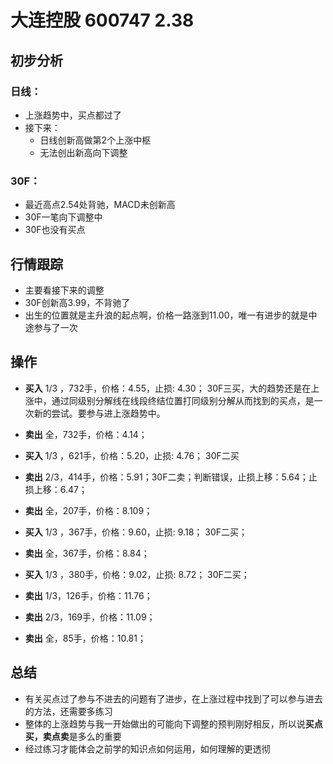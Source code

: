 # 大连控股 600747 2.38
## 初步分析
### 日线：
  - 上涨趋势中，买点都过了
  - 接下来：
    - 日线创新高做第2个上涨中枢
    - 无法创出新高向下调整
### 30F：
  - 最近高点2.54处背驰，MACD未创新高
  - 30F一笔向下调整中
  - 30F也没有买点
## 行情跟踪
  - 主要看接下来的调整
  - 30F创新高3.99，不背驰了
  - 出生的位置就是主升浪的起点啊，价格一路涨到11.00，唯一有进步的就是中途参与了一次
## 操作

  - **买入** 1/3 ，732手，价格：4.55，止损: 4.30； 30F三买，大的趋势还是在上涨中，通过同级别分解线在线段终结位置打同级别分解从而找到的买点，是一次新的尝试。要参与进上涨趋势中。 
  - **卖出** 全，732手，价格：4.14；

  - **买入** 1/3 ，621手，价格：5.20，止损: 4.76； 30F二买
  - **卖出** 2/3，414手，价格：5.91；30F二卖；判断错误，止损上移：5.64；止损上移：6.47；
  - **卖出** 全，207手，价格：8.109；

  - **买入** 1/3 ，367手，价格：9.60，止损: 9.18； 30F二买；
  - **卖出** 全，367手，价格：8.84；

  - **买入** 1/3 ，380手，价格：9.02，止损: 8.72； 30F二买；
  - **卖出** 1/3，126手，价格：11.76；
  - **卖出** 2/3，169手，价格：11.09；
  - **卖出** 全，85手，价格：10.81；

## 总结
  - 有关买点过了参与不进去的问题有了进步，在上涨过程中找到了可以参与进去的方法，还需要多练习
  - 整体的上涨趋势与我一开始做出的可能向下调整的预判刚好相反，所以说**买点买，卖点卖**是多么的重要
  - 经过练习才能体会之前学的知识点如何运用，如何理解的更透彻